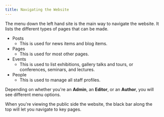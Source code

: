 ```yaml
---
title: Navigating the Website
---
```


The menu down the left hand site is the main way to navigate the website. It lists the different types of pages that can be made.

* Posts
    * This is used for news items and blog items. 
* Pages
    * This is used for most other pages.
* Events
    * This is used to list exhibitions, gallery talks and tours, or conferences, seminars, and lectures.
* People
    * This is used to manage all staff profiles.

Depending on whether you're an **Admin**, an **Editor**, or an **Author**, you will see different menu options.

When you're viewing the public side the website, the black bar along the top will let you navigate to key pages.